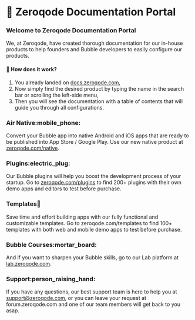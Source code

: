 # 👋 Zeroqode Documentation Portal

### Welcome to Zeroqode Documentation Portal

We, at Zeroqode, have created thorough documentation for our in-house products to help founders and Bubble developers to easily configure our products.

#### :thinking: How does it work?

1. You already landed on [docs.zeroqode.com](https://docs.zeroqode.com),
2. Now simply find the desired product by typing the name in the search bar or scrolling the left-side menu,
3. Then you will see the documentation with a table of contents that will guide you through all configurations.

### Air Native:mobile\_phone:

Convert your Bubble app into native Android and iOS apps that are ready to be published into App Store / Google Play. Use our new native product at [zeroqode.com/native](https://zeroqode.com/native).

### Plugins:electric\_plug:

Our Bubble plugins will help you boost the development process of your startup. Go to [zeroqode.com/plugins](https://zeroqode.com/plugins) to find 200+ plugins with their own demo apps and editors to test before purchase.

### Templates:art:

Save time and effort building apps with our fully functional and customizable templates. Go to zeroqode.com/templates to find 100+ templates with both web and mobile demo apps to test before purchase.

### Bubble Courses:mortar\_board:

And if you want to sharpen your Bubble skills, go to our Lab platform at [lab.zeroqode.com](https://lab.zeroqode.com).

### Support:person\_raising\_hand:

If you have any questions, our best support team is here to help you at [support@zeroqode.com](mailto:support@zeroqode.com), or you can leave your request at forum.zeroqode.com and one of our team members will get back to you asap.
